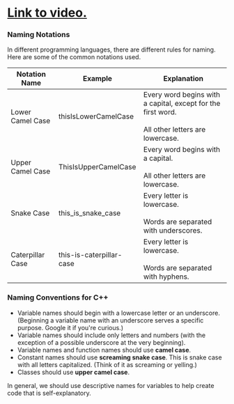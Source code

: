 # [Link to video.](https://www.youtube.com/watch?v=RKniI33IIP4&list=PLVD25niNi0BkgQHyEFkuuBp_IQ4q67jIC)

### Naming Notations

In different programming languages, there are different rules for naming. Here are some of the common notations used.

| Notation Name    | Example                  | Explanation                                                  |
| --- | --- | --- |
| Lower Camel Case       | thisIsLowerCamelCase          | Every word begins with a capital, except for the first word.<br/><br/>All other letters are lowercase. |
| Upper Camel Case      | ThisIsUpperCamelCase         | Every word begins with a capital.<br/><br/>All other letters are lowercase. |
| Snake Case       | this_is_snake_case       | Every letter is lowercase.<br/><br/>Words are separated with underscores. |
| Caterpillar Case | this-is-caterpillar-case | Every letter is lowercase.<br/><br/>Words are separated with hyphens. |

### Naming Conventions for C++

* Variable names should begin with a lowercase letter or an underscore. (Beginning a variable name with an underscore serves a specific purpose. Google it if you're curious.)
* Variable names should include only letters and numbers (with the exception of a possible  underscore at the very beginning).
* Variable names and function names should use **camel case**.
* Constant names should use **screaming snake case**. This is snake case with all letters capitalized. (Think of it as screaming or yelling.)
* Classes should use **upper camel case**.

In general, we should use descriptive names for variables to help create code that is self-explanatory.
